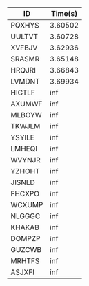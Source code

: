 |ID|Time(s)|
|-|-|
|PQXHYS|3.60502|
|UULTVT|3.60728|
|XVFBJV|3.62936|
|SRASMR|3.65148|
|HRQJRI|3.66843|
|LVMDNT|3.69934|
|HIGTLF|inf|
|AXUMWF|inf|
|MLBOYW|inf|
|TKWJLM|inf|
|YSYILE|inf|
|LMHEQI|inf|
|WVYNJR|inf|
|YZHOHT|inf|
|JISNLD|inf|
|FHCXPO|inf|
|WCXUMP|inf|
|NLGGGC|inf|
|KHAKAB|inf|
|DOMPZP|inf|
|GUZCWB|inf|
|MRHTFS|inf|
|ASJXFI|inf|
